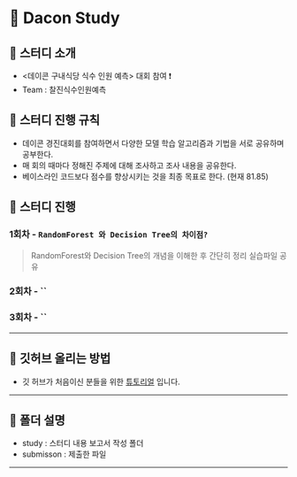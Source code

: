 # :palm_tree: Dacon Study 


## 🎯 스터디 소개
-   <데이콘 구내식당 식수 인원 예측> 대회 참여 ❗️ 
-   Team : 찰진식수인원예측 

## :flower_playing_cards: 스터디 진행 규칙
- 데이콘 경진대회를 참여하면서 다양한 모델 학습 알고리즘과 기법을 서로 공유하며 공부한다.
- 매 회의 때마다 정해진 주제에 대해 조사하고 조사 내용을 공유한다.
- 베이스라인 코드보다 점수를 향상시키는 것을 최종 목표로 한다. (현재 81.85)

## 📅 스터디 진행

### 1회차 - **`RandomForest 와 Decision Tree의 차이점?`** 
> RandomForest와 Decision Tree의 개념을 이해한 후 간단히 정리
> 실습파일 공유 

### 2회차 - **``**
>

### 3회차 - **``**
>

---
## 🙋 깃허브 올리는 방법

- 깃 허브가 처음이신 분들을 위한 [튜토리얼](https://pobsiz.github.io/Project_BackEndStudy/how_to/github/index.html) 입니다.
---
## :file_folder: 폴더 설명
- study : 스터디 내용 보고서 작성 폴더 
- submisson : 제출한 파일 
- ---
